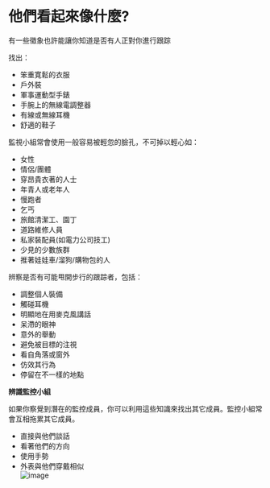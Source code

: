 [Title]: # (它們看起來像什麼?)
[Difficulty]: # (進階)
[Order]: # (1)

# 他們看起來像什麼?

有一些徵象也許能讓你知道是否有人正對你進行跟踪

找出：
* 笨重寛鬆的衣服
* 戶外裝
* 軍事運動型手錶
* 手腕上的無線電調整器
* 有線或無線耳機
* 舒適的鞋子

監視小組常會使用一般容易被輕忽的臉孔，不可掉以輕心如：
* 女性
* 情侶/團體
* 穿昂貴衣著的人士
* 年青人或老年人
* 慢跑者
* 乞丐
* 旅館清潔工、園丁
* 道路維修人員
* 私家裝配員(如電力公司技工)
* 少見的少數族群
* 推著娃娃車/溜狗/購物包的人

辨察是否有可能甩開步行的跟踪者，包括：
* 調整個人裝備
* 觸碰耳機
* 明顯地在用麥克風講話
* 呆滯的眼神
* 意外的舉動
* 避免被目標的注視
* 看自角落或窗外
* 仿效其行為
* 停留在不一樣的地點

**辨識監控小組**

如果你察覺到潛在的監控成員，你可以利用這些知識來找出其它成員。監控小組常會互相拖累其它成員。
* 直接與他們談話
* 看著他們的方向
* 使用手勢
* 外表與他們穿戴相似  
![image](surveillance3.png)